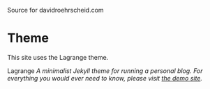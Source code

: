 Source for davidroehrscheid.com

# Theme

This site uses the Lagrange theme.

Lagrange
*A minimalist Jekyll theme for running a personal blog. For everything you would ever need to know, please visit [the demo site](https://lenpaul.github.io/Lagrange/).*
